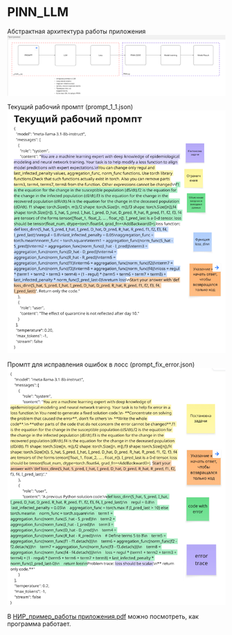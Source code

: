 # PINN_LLM


Абстрактная архитектура работы приложения
![alt text](image.png)


Текущий рабочий промпт (prompt_1_1.json)
![alt text](image-1.png)

Промпт для исправления ошибок в лосс (prompt_fix_error.json)
![alt text](image-2.png)


B [НИР_пример_работы приложения.pdf](<НИР_пример_работы приложения.pdf>) можно посмотреть, как программа работает.
